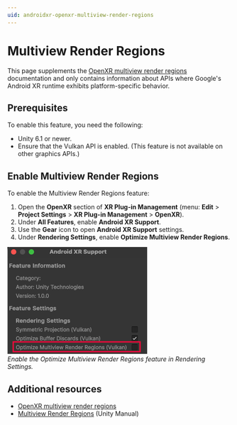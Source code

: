 ```yaml
---
uid: androidxr-openxr-multiview-render-regions
---
```

# Multiview Render Regions

This page supplements the [OpenXR multiview render regions](xref:openxr-multiview-render-regions) documentation and only contains information about APIs where Google's Android XR runtime exhibits platform-specific behavior.

## Prerequisites

To enable this feature, you need the following:

* Unity 6.1 or newer.
* Ensure that the Vulkan API is enabled. (This feature is not available on other graphics APIs.)

## Enable Multiview Render Regions

To enable the Multiview Render Regions feature:

1. Open the **OpenXR** section of **XR Plug-in Management** (menu: **Edit** > **Project Settings** > **XR Plug-in Management** > **OpenXR**).
2. Under **All Features**, enable **Android XR Support**.
3. Use the **Gear** icon to open **Android XR Support** settings.
4. Under **Rendering Settings**, enable **Optimize Multiview Render Regions**.

![The Optimize Multiview Render Regions feature is enabled in the OpenXR Rendering Settings.](../images/multiview-render-regions.png)<br/>*Enable the Optimize Multiview Render Regions feature in Rendering Settings.*

## Additional resources

* [OpenXR multiview render regions](xref:openxr-multiview-render-regions)
* [Multiview Render Regions](xref:um-xr-multiview-render-regions) (Unity Manual)
